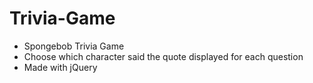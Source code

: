 # Trivia-Game

- Spongebob Trivia Game
- Choose which character said the quote displayed for each question
- Made with jQuery
